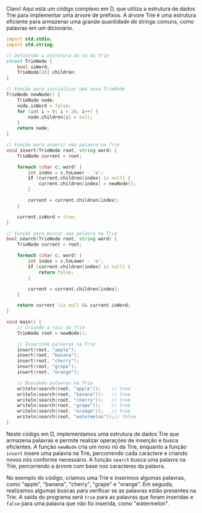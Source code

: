 Claro! Aqui está um código complexo em D, que utiliza a estrutura de dados Trie para implementar uma árvore de prefixos. A árvore Trie é uma estrutura eficiente para armazenar uma grande quantidade de strings comuns, como palavras em um dicionário.

```d
import std.stdio;
import std.string;

// Definindo a estrutura do nó da Trie
struct TrieNode {
    bool isWord;
    TrieNode[26] children;
}

// Função para inicializar uma nova TrieNode
TrieNode newNode() {
    TrieNode node;
    node.isWord = false;
    for (int i = 0; i < 26; i++) {
        node.children[i] = null;
    }
    return node;
}

// Função para inserir uma palavra na Trie
void insert(TrieNode root, string word) {
    TrieNode current = root;

    foreach (char c; word) {
        int index = c.toLower - 'a';
        if (current.children[index] is null) {
            current.children[index] = newNode();
        }

        current = current.children[index];
    }

    current.isWord = true;
}

// Função para buscar uma palavra na Trie
bool search(TrieNode root, string word) {
    TrieNode current = root;

    foreach (char c; word) {
        int index = c.toLower - 'a';
        if (current.children[index] is null) {
            return false;
        }

        current = current.children[index];
    }

    return current !is null && current.isWord;
}

void main() {
    // Criando a raiz da Trie
    TrieNode root = newNode();

    // Inserindo palavras na Trie
    insert(root, "apple");
    insert(root, "banana");
    insert(root, "cherry");
    insert(root, "grape");
    insert(root, "orange");

    // Buscando palavras na Trie
    writeln(search(root, "apple"));    // true
    writeln(search(root, "banana"));   // true
    writeln(search(root, "cherry"));   // true
    writeln(search(root, "grape"));    // true
    writeln(search(root, "orange"));   // true
    writeln(search(root, "watermelon"));// false
}
```

Neste código em D, implementamos uma estrutura de dados Trie que armazena palavras e permite realizar operações de inserção e busca eficientes. A função `newNode` cria um novo nó da Trie, enquanto a função `insert` insere uma palavra na Trie, percorrendo cada caractere e criando novos nós conforme necessário. A função `search` busca uma palavra na Trie, percorrendo a árvore com base nos caracteres da palavra.

No exemplo do código, criamos uma Trie e inserimos algumas palavras, como "apple", "banana", "cherry", "grape" e "orange". Em seguida, realizamos algumas buscas para verificar se as palavras estão presentes na Trie. A saída do programa será `true` para as palavras que foram inseridas e `false` para uma palavra que não foi inserida, como "watermelon".